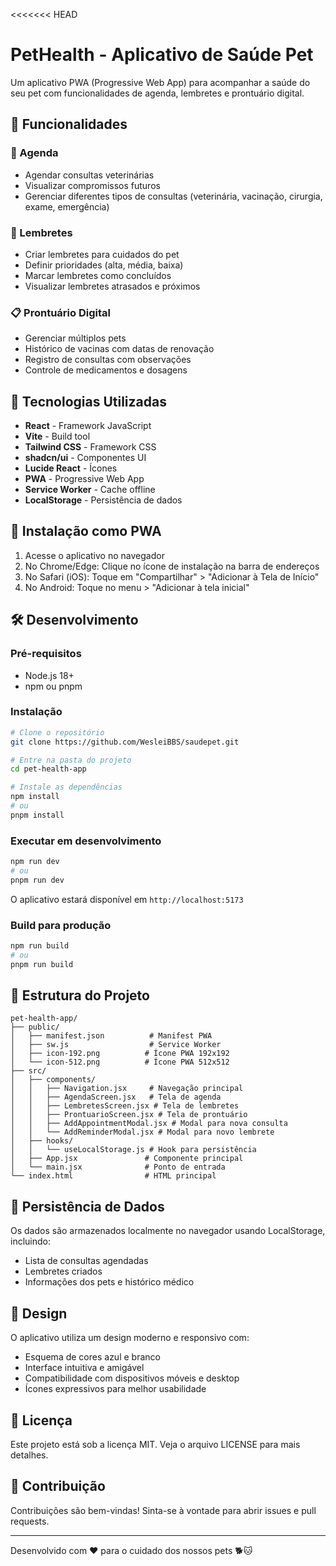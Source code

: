 <<<<<<< HEAD
# PetHealth - Aplicativo de Saúde Pet

Um aplicativo PWA (Progressive Web App) para acompanhar a saúde do seu pet com funcionalidades de agenda, lembretes e prontuário digital.

## 🐾 Funcionalidades

### 📅 Agenda
- Agendar consultas veterinárias
- Visualizar compromissos futuros
- Gerenciar diferentes tipos de consultas (veterinária, vacinação, cirurgia, exame, emergência)

### 🔔 Lembretes
- Criar lembretes para cuidados do pet
- Definir prioridades (alta, média, baixa)
- Marcar lembretes como concluídos
- Visualizar lembretes atrasados e próximos

### 📋 Prontuário Digital
- Gerenciar múltiplos pets
- Histórico de vacinas com datas de renovação
- Registro de consultas com observações
- Controle de medicamentos e dosagens

## 🚀 Tecnologias Utilizadas

- **React** - Framework JavaScript
- **Vite** - Build tool
- **Tailwind CSS** - Framework CSS
- **shadcn/ui** - Componentes UI
- **Lucide React** - Ícones
- **PWA** - Progressive Web App
- **Service Worker** - Cache offline
- **LocalStorage** - Persistência de dados

## 📱 Instalação como PWA

1. Acesse o aplicativo no navegador
2. No Chrome/Edge: Clique no ícone de instalação na barra de endereços
3. No Safari (iOS): Toque em "Compartilhar" > "Adicionar à Tela de Início"
4. No Android: Toque no menu > "Adicionar à tela inicial"

## 🛠️ Desenvolvimento

### Pré-requisitos
- Node.js 18+
- npm ou pnpm

### Instalação
```bash
# Clone o repositório
git clone https://github.com/WesleiBBS/saudepet.git

# Entre na pasta do projeto
cd pet-health-app

# Instale as dependências
npm install
# ou
pnpm install
```

### Executar em desenvolvimento
```bash
npm run dev
# ou
pnpm run dev
```

O aplicativo estará disponível em `http://localhost:5173`

### Build para produção
```bash
npm run build
# ou
pnpm run build
```

## 📂 Estrutura do Projeto

```
pet-health-app/
├── public/
│   ├── manifest.json          # Manifest PWA
│   ├── sw.js                  # Service Worker
│   ├── icon-192.png          # Ícone PWA 192x192
│   └── icon-512.png          # Ícone PWA 512x512
├── src/
│   ├── components/
│   │   ├── Navigation.jsx     # Navegação principal
│   │   ├── AgendaScreen.jsx   # Tela de agenda
│   │   ├── LembretesScreen.jsx # Tela de lembretes
│   │   ├── ProntuarioScreen.jsx # Tela de prontuário
│   │   ├── AddAppointmentModal.jsx # Modal para nova consulta
│   │   └── AddReminderModal.jsx # Modal para novo lembrete
│   ├── hooks/
│   │   └── useLocalStorage.js # Hook para persistência
│   ├── App.jsx               # Componente principal
│   └── main.jsx              # Ponto de entrada
└── index.html                # HTML principal
```

## 💾 Persistência de Dados

Os dados são armazenados localmente no navegador usando LocalStorage, incluindo:
- Lista de consultas agendadas
- Lembretes criados
- Informações dos pets e histórico médico

## 🎨 Design

O aplicativo utiliza um design moderno e responsivo com:
- Esquema de cores azul e branco
- Interface intuitiva e amigável
- Compatibilidade com dispositivos móveis e desktop
- Ícones expressivos para melhor usabilidade

## 📄 Licença

Este projeto está sob a licença MIT. Veja o arquivo LICENSE para mais detalhes.

## 🤝 Contribuição

Contribuições são bem-vindas! Sinta-se à vontade para abrir issues e pull requests.

---

Desenvolvido com ❤️ para o cuidado dos nossos pets 🐕🐱
